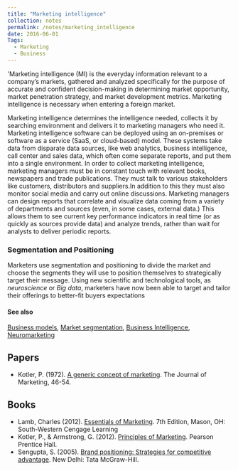 ```yaml
---
title: "Marketing intelligence"
collection: notes
permalink: /notes/marketing_intelligence
date: 2016-06-01
Tags:
  - Marketing
  - Business
---
```


'Marketing intelligence (MI) is the everyday information relevant to a company’s markets, gathered and analyzed specifically for the purpose of accurate and confident decision-making in determining market opportunity, market penetration strategy, and market development metrics. Marketing intelligence is necessary when entering a foreign market.

Marketing intelligence determines the intelligence needed, collects it by searching environment and delivers it to marketing managers who need it. Marketing intelligence software can be deployed using an on-premises or software as a service (SaaS, or cloud-based) model. These systems take data from disparate data sources, like web analytics, business intelligence, call center and sales data, which often come separate reports, and put them into a single environment. In order to collect marketing intelligence, marketing managers must be in constant touch with relevant books, newspapers and trade publications. They must talk to various stakeholders like customers, distributors and suppliers.In addition to this they must also monitor social media and carry out online discussions. Marketing managers can design reports that correlate and visualize data coming from a variety of departments and sources (even, in some cases, external data.) This allows them to see current key performance indicators in real time (or as quickly as sources provide data) and analyze trends, rather than wait for analysts to deliver periodic reports.

### Segmentation and Positioning
Marketers use segmentation and positioning to divide the market and choose the segments they will use to position themselves to strategically target their message. Using new scientific and technological tools, as *neuroscience* or *Big data*, marketers have now been able to target and tailor their offerings to better-fit buyers expectations


#### See also
[Business models](/notes/business_models), [Market segmentation](/notes/market_segmentation), [Business Intelligence](/notes/business_intelligence), [Neuromarketing](/notes/neuromarketing)




## Papers
* Kotler, P. (1972). [A generic concept of marketing](http://www1.eafit.edu.co/jbaby/agenericconcept.pdf). The Journal of Marketing, 46-54.


## Books
* Lamb, Charles (2012). [Essentials of Marketing](https://www.goodreads.com/book/show/8716111-essentials-of-marketing). 7th Edition, Mason, OH: South-Western Cengage Learning
* Kotler, P., & Armstrong, G. (2012). [Principles of Marketing](https://www.goodreads.com/book/show/74280.Principles_of_Marketing). Pearson Prentice Hall.
* Sengupta, S. (2005). [Brand positioning: Strategies for competitive advantage](https://www.goodreads.com/book/show/1671532.Brand_Positioning). New Delhi: Tata McGraw-Hill.


